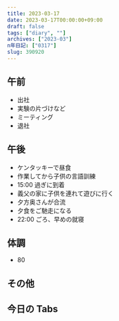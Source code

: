 ```yaml
---
title: 2023-03-17
date: 2023-03-17T00:00:00+09:00
draft: false
tags: ["diary", ""]
archives: ["2023-03"]
n年日記: ["0317"]
slug: 390920
---
```


## 午前

- 出社
- 実験の片づけなど
- ミーティング
- 退社

## 午後

- ケンタッキーで昼食
- 作業してから子供の言語訓練
- 15:00 過ぎに到着
- 義父の家に子供を連れて遊びに行く
- 夕方奥さんが合流
- 夕食をご馳走になる
- 22:00 ごろ、早めの就寝

## 体調

- 80

## その他

## 今日の Tabs
